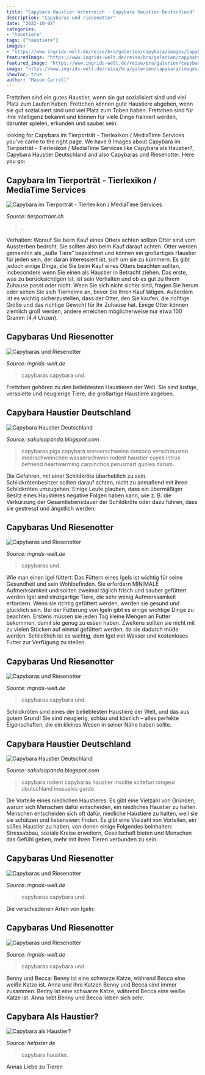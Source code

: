 ```yaml
---
title: "Capybara Haustier österreich - Capybara Haustier Deutschland"
description: "Capybaras und riesenotter"
date: "2022-10-02"
categories:
- "haustiere"
tags: ["haustiere"]
images:
- "https://www.ingrids-welt.de/reise/bra/galerien/capybara/images/Capybaras 2.jpg"
featuredImage: "https://www.ingrids-welt.de/reise/bra/galerien/capybara/images/Capybaras 17.jpg"
featured_image: "https://www.ingrids-welt.de/reise/bra/galerien/capybara/images/Capybaras 1.jpg"
image: "https://www.ingrids-welt.de/reise/bra/galerien/capybara/images/Capybaras 17.jpg"
ShowToc: true
author: "Mason Carroll"
---
```



Frettchen sind ein gutes Haustier, wenn sie gut sozialisiert sind und viel Platz zum Laufen haben.
Frettchen können gute Haustiere abgeben, wenn sie gut sozialisiert sind und viel Platz zum Toben haben. Frettchen sind für ihre Intelligenz bekannt und können für viele Dinge trainiert werden, darunter spielen, erkunden und sauber sein.

	

		
looking for Capybara im Tierporträt - Tierlexikon / MediaTime Services you've came to the right page. We have 9 Images about Capybara im Tierporträt - Tierlexikon / MediaTime Services like Capybara als Haustier?, Capybara Haustier Deutschland and also Capybaras und Riesenotter. Here you go:
		
    
## Capybara Im Tierporträt - Tierlexikon / MediaTime Services

<img loading=lazy src="http://www.tierportraet.ch/bilder/capybara05.jpg" onerror="this.onerror=null;this.src='https://tse1.mm.bing.net/th?id=OIP.9lshOxJApgHMjA2uWebt2QHaFj&amp;pid=15.1';" alt="Capybara im Tierporträt - Tierlexikon / MediaTime Services">

_Source: tierportraet.ch_

>. 

	

Verhalten: Worauf Sie beim Kauf eines Otters achten sollten
Otter sind vom Aussterben bedroht. Sie sollten also beim Kauf darauf achten.
Otter werden gemeinhin als „süße Tiere“ bezeichnet und können ein großartiges Haustier für jeden sein, der daran interessiert ist, sich um sie zu kümmern. Es gibt jedoch einige Dinge, die Sie beim Kauf eines Otters beachten sollten, insbesondere wenn Sie einen als Haustier in Betracht ziehen. Das erste, was zu berücksichtigen ist, ist sein Verhalten und ob es gut zu Ihrem Zuhause passt oder nicht. Wenn Sie sich nicht sicher sind, fragen Sie herum oder sehen Sie sich Tierheime an, bevor Sie Ihren Kauf tätigen. Außerdem ist es wichtig sicherzustellen, dass der Otter, den Sie kaufen, die richtige Größe und das richtige Gewicht für Ihr Zuhause hat. Einige Otter können ziemlich groß werden, andere erreichen möglicherweise nur etwa 100 Gramm (4,4 Unzen).

    
## Capybaras Und Riesenotter

<img loading=lazy src="https://www.ingrids-welt.de/reise/bra/galerien/capybara/images/Capybaras 2.jpg" onerror="this.onerror=null;this.src='https://tse2.mm.bing.net/th?id=OIP.t7uMrLxx4FLko96GFeWGiwHaE8&amp;pid=15.1';" alt="Capybaras und Riesenotter">

_Source: ingrids-welt.de_

>capybaras capybara und. 

	

Frettchen gehören zu den beliebtesten Haustieren der Welt. Sie sind lustige, verspielte und neugierige Tiere, die großartige Haustiere abgeben.

    
## Capybara Haustier Deutschland

<img loading=lazy src="https://img.blick.ch/incoming/7450920-v5-tckmffj.jpg?imwidth=1000&amp;ratio=FREE&amp;x=0&amp;y=0&amp;width=728&amp;height=410" onerror="this.onerror=null;this.src='https://tse2.mm.bing.net/th?id=OIP.GAyH5MESelf5AHxojqoIUgHaEK&amp;pid=15.1';" alt="Capybara Haustier Deutschland">

_Source: sakuisapanda.blogspot.com_

>capybaras pigs capybara wasserschweine ronsoco verschmusten meerschweinchen wasserschwein rodent haustier cuyes intrus befriend heartwarming carpinchos perusmart guniea darum. 

	

Die Gefahren, mit einer Schildkröte überheblich zu sein.
Schildkrötenbesitzer sollten darauf achten, nicht zu anmaßend mit ihren Schildkröten umzugehen. Einige Leute glauben, dass ein übermäßiger Besitz eines Haustieres negative Folgen haben kann, wie z. B. die Verkürzung der Gesamtlebensdauer der Schildkröte oder dazu führen, dass sie gestresst und ängstlich werden.

    
## Capybaras Und Riesenotter

<img loading=lazy src="https://www.ingrids-welt.de/reise/bra/galerien/capybara/images/Capybaras 17.jpg" onerror="this.onerror=null;this.src='https://tse1.mm.bing.net/th?id=OIP.Vryw7mpzJAi2XCXZTjjeQwHaE8&amp;pid=15.1';" alt="Capybaras und Riesenotter">

_Source: ingrids-welt.de_

>capybaras und. 

	

Wie man einen Igel füttert: Das Füttern eines Igels ist wichtig für seine Gesundheit und sein Wohlbefinden. Sie erfordern MINIMALE Aufmerksamkeit und sollten zweimal täglich frisch und sauber gefüttert werden
Igel sind einzigartige Tiere, die sehr wenig Aufmerksamkeit erfordern. Wenn sie richtig gefüttert werden, werden sie gesund und glücklich sein. Bei der Fütterung von Igeln gibt es einige wichtige Dinge zu beachten. Erstens müssen sie jeden Tag kleine Mengen an Futter bekommen, damit sie genug zu essen haben. Zweitens sollten sie nicht mit zu vielen Stücken auf einmal gefüttert werden, da sie dadurch müde werden. Schließlich ist es wichtig, dem Igel viel Wasser und kostenloses Futter zur Verfügung zu stellen.

    
## Capybaras Und Riesenotter

<img loading=lazy src="https://www.ingrids-welt.de/reise/bra/galerien/capybara/images/Capybaras 16.jpg" onerror="this.onerror=null;this.src='https://tse3.mm.bing.net/th?id=OIP.cD3ZJs8YP7v9M9Nvce6k_wHaE8&amp;pid=15.1';" alt="Capybaras und Riesenotter">

_Source: ingrids-welt.de_

>capybaras capybara und. 

	

Schildkröten sind eines der beliebtesten Haustiere der Welt, und das aus gutem Grund! Sie sind neugierig, schlau und köstlich – alles perfekte Eigenschaften, die ein kleines Wesen in seiner Nähe haben sollte.

    
## Capybara Haustier Deutschland

<img loading=lazy src="https://i.pinimg.com/originals/f3/02/3a/f3023a4099873f7fe138f2f676092816.jpg" onerror="this.onerror=null;this.src='https://tse2.mm.bing.net/th?id=OIP.dA-DydnoMPpsrIFcW9RbsgHaE9&amp;pid=15.1';" alt="Capybara Haustier Deutschland">

_Source: sakuisapanda.blogspot.com_

>capybara rodent capybaras haustier insolite xcitefun rongeur deutschland inusuales garde. 

	

Die Vorteile eines niedlichen Haustieres: Es gibt eine Vielzahl von Gründen, warum sich Menschen dafür entscheiden, ein niedliches Haustier zu halten.
Menschen entscheiden sich oft dafür, niedliche Haustiere zu halten, weil sie sie schätzen und liebenswert finden. Es gibt eine Vielzahl von Vorteilen, ein süßes Haustier zu haben, von denen einige Folgendes beinhalten: Stressabbau, soziale Kreise erweitern, Gesellschaft bieten und Menschen das Gefühl geben, mehr mit ihren Tieren verbunden zu sein.

    
## Capybaras Und Riesenotter

<img loading=lazy src="https://www.ingrids-welt.de/reise/bra/galerien/capybara/images/Capybaras 1.jpg" onerror="this.onerror=null;this.src='https://tse2.mm.bing.net/th?id=OIP.UTeI7LDHtbXUeneJKIRUggHaE8&amp;pid=15.1';" alt="Capybaras und Riesenotter">

_Source: ingrids-welt.de_

>capybaras capybara und. 

	

Die verschiedenen Arten von Igeln:

    
## Capybaras Und Riesenotter

<img loading=lazy src="https://www.ingrids-welt.de/reise/bra/galerien/capybara/images/Capybaras 9.jpg" onerror="this.onerror=null;this.src='https://tse3.mm.bing.net/th?id=OIP.LbgfD1NUYPjuHgOs6T0hLgHaE8&amp;pid=15.1';" alt="Capybaras und Riesenotter">

_Source: ingrids-welt.de_

>capybaras capybara und. 

	

Benny und Becca: Benny ist eine schwarze Katze, während Becca eine weiße Katze ist.
Anna und ihre Katzen Benny und Becca sind immer zusammen. Benny ist eine schwarze Katze, während Becca eine weiße Katze ist. Anna liebt Benny und Becca lieben sich sehr.

    
## Capybara Als Haustier?

<img loading=lazy src="https://static.helpster.de/attachments/articles/icons/000/201/848/large/163752960.jpg" onerror="this.onerror=null;this.src='https://tse2.mm.bing.net/th?id=OIP._CfvxYcotG2ycUE-xzXYaQAAAA&amp;pid=15.1';" alt="Capybara als Haustier?">

_Source: helpster.de_

>capybara haustier. 

	

Annas Liebe zu Tieren

